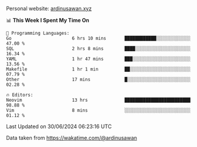Personal website: [ardinusawan.xyz](https://ardinusawan.xyz)

<!--START_SECTION:waka-->
📊 **This Week I Spent My Time On** 

```text
💬 Programming Languages: 
Go                       6 hrs 10 mins       ████████████░░░░░░░░░░░░░   47.00 % 
SQL                      2 hrs 8 mins        ████░░░░░░░░░░░░░░░░░░░░░   16.34 % 
YAML                     1 hr 47 mins        ███░░░░░░░░░░░░░░░░░░░░░░   13.56 % 
Makefile                 1 hr 1 min          ██░░░░░░░░░░░░░░░░░░░░░░░   07.79 % 
Other                    17 mins             █░░░░░░░░░░░░░░░░░░░░░░░░   02.28 % 

🔥 Editors: 
Neovim                   13 hrs              █████████████████████████   98.88 % 
Vim                      8 mins              ░░░░░░░░░░░░░░░░░░░░░░░░░   01.12 % 
```


 Last Updated on 30/06/2024 06:23:16 UTC
<!--END_SECTION:waka-->
Data taken from https://wakatime.com/@ardinusawan

